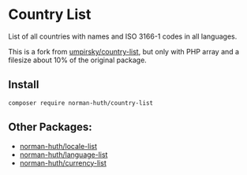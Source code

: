 # Country List

List of all countries with names and ISO 3166-1 codes in all languages.

This is a fork from [umpirsky/country-list](https://github.com/umpirsky/country-list), but only with PHP array and a filesize about 10% of the
original package.

## Install

```shell
composer require norman-huth/country-list
```

## Other Packages:

* [norman-huth/locale-list](https://github.com/Muetze42/locale-list)
* [norman-huth/language-list](https://github.com/Muetze42/language-list)
* [norman-huth/currency-list](https://github.com/Muetze42/currency-list)
